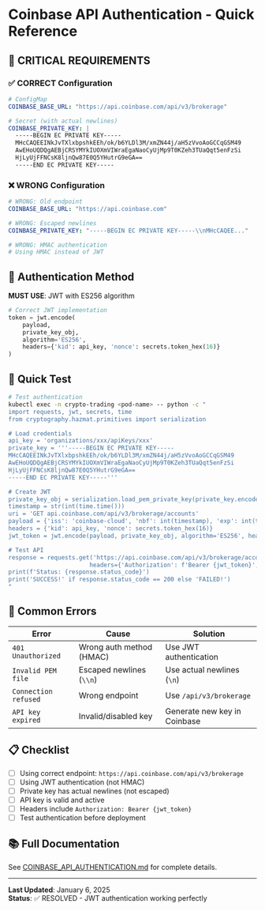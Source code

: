 # Coinbase API Authentication - Quick Reference

## 🚨 CRITICAL REQUIREMENTS

### ✅ CORRECT Configuration
```yaml
# ConfigMap
COINBASE_BASE_URL: "https://api.coinbase.com/api/v3/brokerage"

# Secret (with actual newlines)
COINBASE_PRIVATE_KEY: |
  -----BEGIN EC PRIVATE KEY-----
  MHcCAQEEINkJvTXlxbpshkEEh/ok/b6YLDl3M/xmZN44j/aH5zVvoAoGCCqGSM49
  AwEHoUQDQgAEBjCRSYMYkIUOXmVIWraEgaNaoCyUjMp9T0KZeh3TUaQqt5enFzSi
  HjLyUjFFNCsK8ljnQw87E0Q5YHutrG9eGA==
  -----END EC PRIVATE KEY-----
```

### ❌ WRONG Configuration
```yaml
# WRONG: Old endpoint
COINBASE_BASE_URL: "https://api.coinbase.com"

# WRONG: Escaped newlines
COINBASE_PRIVATE_KEY: "-----BEGIN EC PRIVATE KEY-----\\nMHcCAQEE..."

# WRONG: HMAC authentication
# Using HMAC instead of JWT
```

## 🔧 Authentication Method

**MUST USE**: JWT with ES256 algorithm
```python
# Correct JWT implementation
token = jwt.encode(
    payload,
    private_key_obj,
    algorithm='ES256',
    headers={'kid': api_key, 'nonce': secrets.token_hex(16)}
)
```

## 🧪 Quick Test

```bash
# Test authentication
kubectl exec -n crypto-trading <pod-name> -- python -c "
import requests, jwt, secrets, time
from cryptography.hazmat.primitives import serialization

# Load credentials
api_key = 'organizations/xxx/apiKeys/xxx'
private_key = '''-----BEGIN EC PRIVATE KEY-----
MHcCAQEEINkJvTXlxbpshkEEh/ok/b6YLDl3M/xmZN44j/aH5zVvoAoGCCqGSM49
AwEHoUQDQgAEBjCRSYMYkIUOXmVIWraEgaNaoCyUjMp9T0KZeh3TUaQqt5enFzSi
HjLyUjFFNCsK8ljnQw87E0Q5YHutrG9eGA==
-----END EC PRIVATE KEY-----'''

# Create JWT
private_key_obj = serialization.load_pem_private_key(private_key.encode(), password=None)
timestamp = str(int(time.time()))
uri = 'GET api.coinbase.com/api/v3/brokerage/accounts'
payload = {'iss': 'coinbase-cloud', 'nbf': int(timestamp), 'exp': int(timestamp) + 120, 'sub': api_key, 'uri': uri}
headers = {'kid': api_key, 'nonce': secrets.token_hex(16)}
jwt_token = jwt.encode(payload, private_key_obj, algorithm='ES256', headers=headers)

# Test API
response = requests.get('https://api.coinbase.com/api/v3/brokerage/accounts', 
                       headers={'Authorization': f'Bearer {jwt_token}', 'Content-Type': 'application/json'})
print(f'Status: {response.status_code}')
print('SUCCESS!' if response.status_code == 200 else 'FAILED!')
"
```

## 🚨 Common Errors

| Error | Cause | Solution |
|-------|-------|----------|
| `401 Unauthorized` | Wrong auth method (HMAC) | Use JWT authentication |
| `Invalid PEM file` | Escaped newlines (`\\n`) | Use actual newlines (`\n`) |
| `Connection refused` | Wrong endpoint | Use `/api/v3/brokerage` |
| `API key expired` | Invalid/disabled key | Generate new key in Coinbase |

## 📋 Checklist

- [ ] Using correct endpoint: `https://api.coinbase.com/api/v3/brokerage`
- [ ] Using JWT authentication (not HMAC)
- [ ] Private key has actual newlines (not escaped)
- [ ] API key is valid and active
- [ ] Headers include `Authorization: Bearer {jwt_token}`
- [ ] Test authentication before deployment

## 📚 Full Documentation

See [COINBASE_API_AUTHENTICATION.md](COINBASE_API_AUTHENTICATION.md) for complete details.

---
**Last Updated**: January 6, 2025  
**Status**: ✅ RESOLVED - JWT authentication working perfectly
